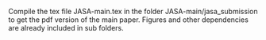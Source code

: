 Compile the tex file JASA-main.tex in the folder JASA-main/jasa_submission to get the pdf version of the main paper. Figures and other dependencies are already included in sub folders.
